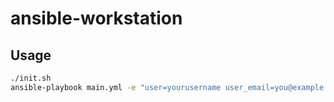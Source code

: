 # ansible-workstation
## Usage

```BASH
./init.sh
ansible-playbook main.yml -e "user=yourusername user_email=you@example.com" --become -K
```
